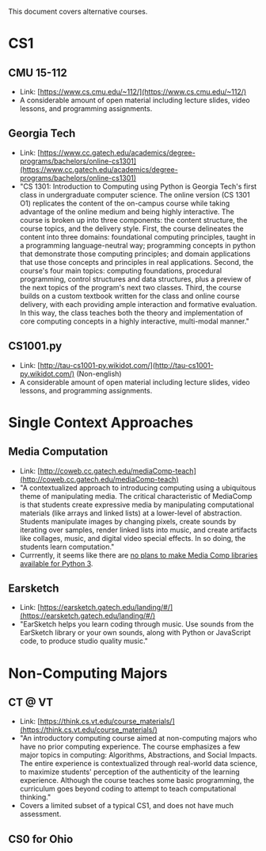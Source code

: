 This document covers alternative courses.


CS1
===

CMU 15-112
----------

* Link: [https://www.cs.cmu.edu/~112/](https://www.cs.cmu.edu/~112/)
* A considerable amount of open material including lecture slides, video lessons, and programming assignments.

Georgia Tech
------------

* Link: [https://www.cc.gatech.edu/academics/degree-programs/bachelors/online-cs1301](https://www.cc.gatech.edu/academics/degree-programs/bachelors/online-cs1301)
* "CS 1301: Introduction to Computing using Python is Georgia Tech's first class in undergraduate computer science. The online version (CS 1301 O1) replicates the content of the on-campus course while taking advantage of the online medium and being highly interactive. The course is broken up into three components: the content structure, the course topics, and the delivery style. First, the course delineates the content into three domains: foundational computing principles, taught in a programming language-neutral way; programming concepts in python that demonstrate those computing principles; and domain applications that use those concepts and principles in real applications. Second, the course's four main topics: computing foundations, procedural programming, control structures and data structures, plus a preview of the next topics of the program's next two classes. Third, the course builds on a custom textbook written for the class and online course delivery, with each providing ample interaction and formative evaluation. In this way, the class teaches both the theory and implementation of core computing concepts in a highly interactive, multi-modal manner."

CS1001.py
---------

* Link: [http://tau-cs1001-py.wikidot.com/](http://tau-cs1001-py.wikidot.com/) (Non-english)
* A considerable amount of open material including lecture slides, video lessons, and programming assignments.

Single Context Approaches
=========================

Media Computation
-----------------

* Link: [http://coweb.cc.gatech.edu/mediaComp-teach](http://coweb.cc.gatech.edu/mediaComp-teach)
* "A contextualized approach to introducing computing using a ubiquitous theme of manipulating media. The critical characteristic of MediaComp is that students create expressive media by manipulating computational materials (like arrays and linked lists) at a lower-level of abstraction. Students manipulate images by changing pixels, create sounds by iterating over samples, render linked lists into music, and create artifacts like collages, music, and digital video special effects. In so doing, the students learn computation."
* Currrently, it seems like there are [no plans to make Media Comp libraries available for Python 3](https://computinged.wordpress.com/2016/08/19/where-are-the-python-3-libraries-for-media-computation/).

Earsketch
---------

* Link: [https://earsketch.gatech.edu/landing/#/](https://earsketch.gatech.edu/landing/#/)
* "EarSketch helps you learn coding through music. Use sounds from the EarSketch library or your own sounds, along with Python or JavaScript code, to produce studio quality music."

Non-Computing Majors
====================

CT @ VT
-------
* Link: [https://think.cs.vt.edu/course_materials/](https://think.cs.vt.edu/course_materials/)
* "An introductory computing course aimed at non-computing majors who have no prior computing experience. The course emphasizes a few major topics in computing: Algorithms, Abstractions, and Social Impacts. The entire experience is contextualized through real-world data science, to maximize students' perception of the authenticity of the learning experience. Although the course teaches some basic programming, the curriculum goes beyond coding to attempt to teach computational thinking."
* Covers a limited subset of a typical CS1, and does not have much assessment.

CS0 for Ohio
------------